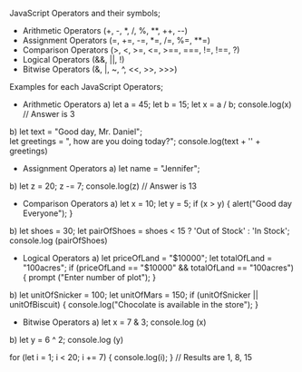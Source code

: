 JavaScript Operators and their symbols;
- Arithmetic Operators (+, -, *, /, %, **, ++, --)
- Assignment Operators (=, +=, -=, *=, /=, %=, **=)
- Comparison Operators (>, <, >=, <=, >==, ===, !=, !==, ?)
- Logical Operators (&&, ||, !)
- Bitwise Operators (&, |, ~, ^, <<, >>, >>>)

Examples for each JavaScript Operators;
- Arithmetic Operators 
a) let a = 45;
   let b = 15;
   let x = a / b;
   console.log(x) // Answer is 3  

b) let text = "Good day, Mr. Daniel";                 
   let greetings = ", how are you doing today?";
   console.log(text + '' + greetings)

- Assignment Operators
a) let name = "Jennifer";

b) let z = 20;
   z -= 7;
   console.log(z) // Answer is 13

- Comparison Operators
a) let x = 10;
   let y = 5;
   if (x > y) {
    alert("Good day Everyone");
  }

b) let shoes = 30;
   let pairOfShoes = shoes < 15 ? 'Out of Stock' : 'In Stock';
   console.log (pairOfShoes)

- Logical Operators
a) let priceOfLand = "$10000";
   let totalOfLand = "100acres";
   if (priceOfLand == "$10000" && totalOfLand == "100acres"){
    prompt ("Enter number of plot");
   }
   

b) let unitOfSnicker = 100;
   let unitOfMars = 150;
   if (unitOfSnicker || unitOfBiscuit) {
    console.log("Chocolate is available in the store");
   }

- Bitwise Operators
a) let x = 7 & 3;
   console.log (x)

b) let y = 6 ^ 2;
   console.log (y)

for (let i = 1; i < 20; i += 7) {
    console.log(i);
} 
// Results are 1, 8, 15


   
